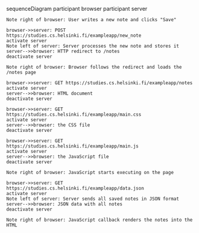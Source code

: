 sequenceDiagram
    participant browser
    participant server

    Note right of browser: User writes a new note and clicks "Save"

    browser->>server: POST https://studies.cs.helsinki.fi/exampleapp/new_note
    activate server
    Note left of server: Server processes the new note and stores it
    server-->>browser: HTTP redirect to /notes
    deactivate server

    Note right of browser: Browser follows the redirect and loads the /notes page

    browser->>server: GET https://studies.cs.helsinki.fi/exampleapp/notes
    activate server
    server-->>browser: HTML document
    deactivate server

    browser->>server: GET https://studies.cs.helsinki.fi/exampleapp/main.css
    activate server
    server-->>browser: the CSS file
    deactivate server

    browser->>server: GET https://studies.cs.helsinki.fi/exampleapp/main.js
    activate server
    server-->>browser: the JavaScript file
    deactivate server

    Note right of browser: JavaScript starts executing on the page

    browser->>server: GET https://studies.cs.helsinki.fi/exampleapp/data.json
    activate server
    Note left of server: Server sends all saved notes in JSON format
    server-->>browser: JSON data with all notes
    deactivate server

    Note right of browser: JavaScript callback renders the notes into the HTML
